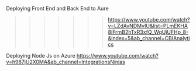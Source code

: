 Deploying Front End and Back End to Aure
>>>>>>>https://www.youtube.com/watch?v=LZdAvNDMvIU&list=PLmEKHA8iFrmB2hTxR3xfQ_WqUjUFHp_8-&index=5&ab_channel=CBIAnalytics



Deploying Node Js on Azure
https://www.youtube.com/watch?v=h987jU2X0MA&ab_channel=IntegrationsNinjas